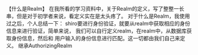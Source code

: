 【什么是Realm】
在我所看的学习资料中，关于Realm的定义，写了整整一长串，但是对于初学者来说，看定义实在是太头疼了。
对于什么是Realm，我使用过之后，个人总结一下：
shiro要进行身份验证，就要从realm中获取相应的身份信息来进行验证，简单来说，
我们可以自行定义realm，在realm中，从数据库获取身份信息，然后和 用户输入的身份信息进行匹配。这一切都由我们自己来定义。
                    继承AuthorizingRealm
